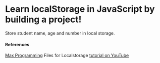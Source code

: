 # Learn localStorage in JavaScript by building a project!
Store student name, age and number in local storage.

#### References
[Max Programming](https://www.youtube.com/watch?v=U693xrQKFy4)
Files for Localstorage [tutorial on YouTube](https://youtu.be/U693xrQKFy4)
